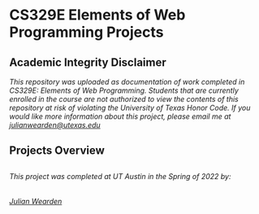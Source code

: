 # CS329E Elements of Web Programming Projects

## Academic Integrity Disclaimer

*This repository was uploaded as documentation of work completed in CS329E: Elements of Web Programming. Students that are currently enrolled in the course are not authorized to view the contents of this repository at risk of violating the University of Texas Honor Code. If you would like more information about this project, please email me at julianwearden@utexas.edu*

## Projects Overview

##
###### This project was completed at UT Austin in the Spring of 2022 by: 
###### <a href="mailto:julianwearden@utexas.edu">Julian Wearden

